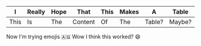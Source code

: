 | I | Really | Hope | That | This | Makes | A | Table|
|---| ---    |  --- |  --- | ---  |  ---  |---| ---  | 
|This| Is    | The  | Content | Of | The  | Table? | Maybe? |


Now I'm trying emojis 🇦🇶 Wow I think this worked? 😄
